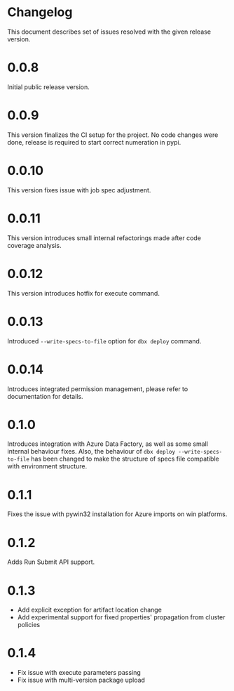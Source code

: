 # Changelog

This document describes set of issues resolved with the given release version.

# 0.0.8

Initial public release version.

# 0.0.9

This version finalizes the CI setup for the project. No code changes were done, release is required to start correct numeration in pypi.

# 0.0.10

This version fixes issue with job spec adjustment.

# 0.0.11

This version introduces small internal refactorings made after code coverage analysis.

# 0.0.12

This version introduces hotfix for execute command.

# 0.0.13

Introduced `--write-specs-to-file` option for `dbx deploy` command.

# 0.0.14

Introduces integrated permission management, please refer to documentation for details. 

# 0.1.0

Introduces integration with Azure Data Factory, as well as some small internal behaviour fixes. 
Also, the behaviour of `dbx deploy --write-specs-to-file` has been changed to make the structure of specs file compatible with environment structure.

# 0.1.1

Fixes the issue with pywin32 installation for Azure imports on win platforms.

# 0.1.2

Adds Run Submit API support.

# 0.1.3
- Add explicit exception for artifact location change
- Add experimental support for fixed properties' propagation from cluster policies

# 0.1.4
- Fix issue with execute parameters passing
- Fix issue with multi-version package upload